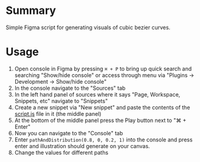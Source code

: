 # Summary
Simple Figma script for generating visuals of cubic bezier curves.

# Usage
1. Open console in Figma by pressing `⌘ + P` to bring up quick search and searching "Show/hide console" or access through menu via "Plugins → Development → Show/hide console"
2. In the console navigate to the "Sources" tab
3. In the left hand panel of sources where it says "Page, Workspace, Snippets, etc" navigate to "Snippets"
4. Create a new snippet via "New snippet" and paste the contents of the [script.js](script.js) file in it (the middle panel)
5. At the bottom of the middle panel press the Play button next to "⌘ + Enter" 
6. Now you can navigate to the "Console" tab 
7. Enter `pathAndDistribution(0.8, 0, 0.2, 1)` into the console and press enter and illustration should generate on your canvas.
8. Change the values for different paths